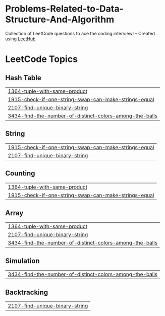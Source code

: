 # Problems-Related-to-Data-Structure-And-Algorithm
Collection of LeetCode questions to ace the coding interview! - Created using [LeetHub](https://github.com/QasimWani/LeetHub)

<!---LeetCode Topics Start-->
# LeetCode Topics
## Hash Table
|  |
| ------- |
| [1364-tuple-with-same-product](https://github.com/Abhishek7727/Problems-Related-to-Data-Structure-And-Algorithm/tree/master/1364-tuple-with-same-product) |
| [1915-check-if-one-string-swap-can-make-strings-equal](https://github.com/Abhishek7727/Problems-Related-to-Data-Structure-And-Algorithm/tree/master/1915-check-if-one-string-swap-can-make-strings-equal) |
| [2107-find-unique-binary-string](https://github.com/Abhishek7727/Problems-Related-to-Data-Structure-And-Algorithm/tree/master/2107-find-unique-binary-string) |
| [3434-find-the-number-of-distinct-colors-among-the-balls](https://github.com/Abhishek7727/Problems-Related-to-Data-Structure-And-Algorithm/tree/master/3434-find-the-number-of-distinct-colors-among-the-balls) |
## String
|  |
| ------- |
| [1915-check-if-one-string-swap-can-make-strings-equal](https://github.com/Abhishek7727/Problems-Related-to-Data-Structure-And-Algorithm/tree/master/1915-check-if-one-string-swap-can-make-strings-equal) |
| [2107-find-unique-binary-string](https://github.com/Abhishek7727/Problems-Related-to-Data-Structure-And-Algorithm/tree/master/2107-find-unique-binary-string) |
## Counting
|  |
| ------- |
| [1364-tuple-with-same-product](https://github.com/Abhishek7727/Problems-Related-to-Data-Structure-And-Algorithm/tree/master/1364-tuple-with-same-product) |
| [1915-check-if-one-string-swap-can-make-strings-equal](https://github.com/Abhishek7727/Problems-Related-to-Data-Structure-And-Algorithm/tree/master/1915-check-if-one-string-swap-can-make-strings-equal) |
## Array
|  |
| ------- |
| [1364-tuple-with-same-product](https://github.com/Abhishek7727/Problems-Related-to-Data-Structure-And-Algorithm/tree/master/1364-tuple-with-same-product) |
| [2107-find-unique-binary-string](https://github.com/Abhishek7727/Problems-Related-to-Data-Structure-And-Algorithm/tree/master/2107-find-unique-binary-string) |
| [3434-find-the-number-of-distinct-colors-among-the-balls](https://github.com/Abhishek7727/Problems-Related-to-Data-Structure-And-Algorithm/tree/master/3434-find-the-number-of-distinct-colors-among-the-balls) |
## Simulation
|  |
| ------- |
| [3434-find-the-number-of-distinct-colors-among-the-balls](https://github.com/Abhishek7727/Problems-Related-to-Data-Structure-And-Algorithm/tree/master/3434-find-the-number-of-distinct-colors-among-the-balls) |
## Backtracking
|  |
| ------- |
| [2107-find-unique-binary-string](https://github.com/Abhishek7727/Problems-Related-to-Data-Structure-And-Algorithm/tree/master/2107-find-unique-binary-string) |
<!---LeetCode Topics End-->